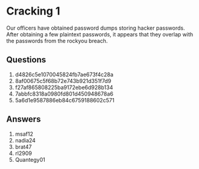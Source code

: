 # Cracking 1
Our officers have obtained password dumps storing hacker passwords. After obtaining a few plaintext passwords, it appears that they overlap with the passwords from the rockyou breach.

## Questions
1. d4826c5e1070045824fb7ae673f4c28a
2. 8af00675c5f68b72e743b921d351f7d9
3. f27af865808225ba9172ebe6d928b134
4. 7abbfc8318a0980fd801d450948678a6
5. 5a6d1e9587886eb84c6759188602c571

## Answers
1. msaf12
2. nadia24
3. brat47
4. rl2909
5. Quantegy01
